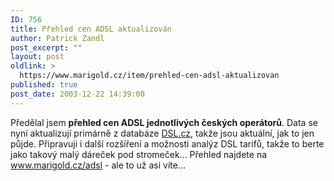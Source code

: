 ```yaml
---
ID: 756
title: Přehled cen ADSL aktualizován
author: Patrick Zandl
post_excerpt: ""
layout: post
oldlink: >
  https://www.marigold.cz/item/prehled-cen-adsl-aktualizovan
published: true
post_date: 2003-12-22 14:39:00
---
```

Předělal jsem <STRONG>přehled cen ADSL jednotlivých českých operátorů</STRONG>. Data se nyní aktualizují primárně z databáze <A href="http://www.dsl.cz/" target=_blank>DSL.cz</A>, takže jsou aktuální, jak to jen půjde. Připravuji i další rozšíření a možnosti analýz DSL tarifů, takže to berte jako takový malý dáreček pod stromeček... Přehled najdete na <A href="http://www.marigold.cz/adsl">www.marigold.cz/adsl</A> - ale to už asi víte...